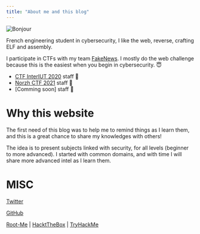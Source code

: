 ```yaml
---
title: "About me and this blog"
---
```


![Bonjour](https://media.giphy.com/media/dBCh3ktuUekw5OMJqg/giphy.gif)

French engineering student in cybersecurity, I like the web, reverse, crafting ELF and assembly.

I participate in CTFs with my team [FakeNews](https://fakenews.sh). I mostly do the web challenge because this is the easiest when you begin in cybersecurity. :innocent:

* [CTF InterIUT 2020](https://twitter.com/CTF_Inter_IUT) staff 🏁
* [Norzh CTF 2021](https://norzh-ctf.fr) staff 🧭
* [Comming soon] staff 🏦

# Why this website

The first need of this blog was to help me to remind things as I learn them, and this is a great chance to share my knowledges with others!

The idea is to present subjects linked with security, for all levels (beginner to more advanced). I started with common domains, and with time I will share more advanced intel as I learn them.

# MISC

[Twitter](https://twitter.com/0x_Ninja)

[GitHub](https://github.com/OxNinja)

[Root-Me](https://www.root-me.org/0xNinja) | [HacktTheBox](https://app.hackthebox.eu/profile/100982) | [TryHackMe](https://tryhackme.com/p/0xNinja)

